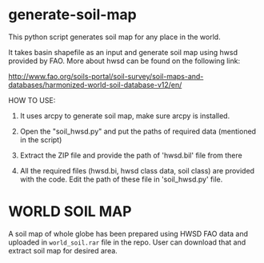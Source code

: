 # generate-soil-map
This python script generates soil map for any place in the world. 

It takes basin shapefile as an input and generate soil map using hwsd provided by FAO. More about hwsd can be found on the following link:

http://www.fao.org/soils-portal/soil-survey/soil-maps-and-databases/harmonized-world-soil-database-v12/en/

HOW TO USE:

1. It uses arcpy to generate soil map, make sure arcpy is installed.

2. Open the "soil_hwsd.py" and put the paths of required data (mentioned in the script)

3. Extract the ZIP file and provide the path of 'hwsd.bil' file from there

4. All the required files (hwsd.bi, hwsd class data, soil class) are provided with the code. Edit the path of these file in 'soil_hwsd.py' file.

# WORLD SOIL MAP

A soil map of whole globe has been prepared using HWSD FAO data and uploaded in `world_soil.rar` file in the repo. User can download that and extract soil map for desired area.
